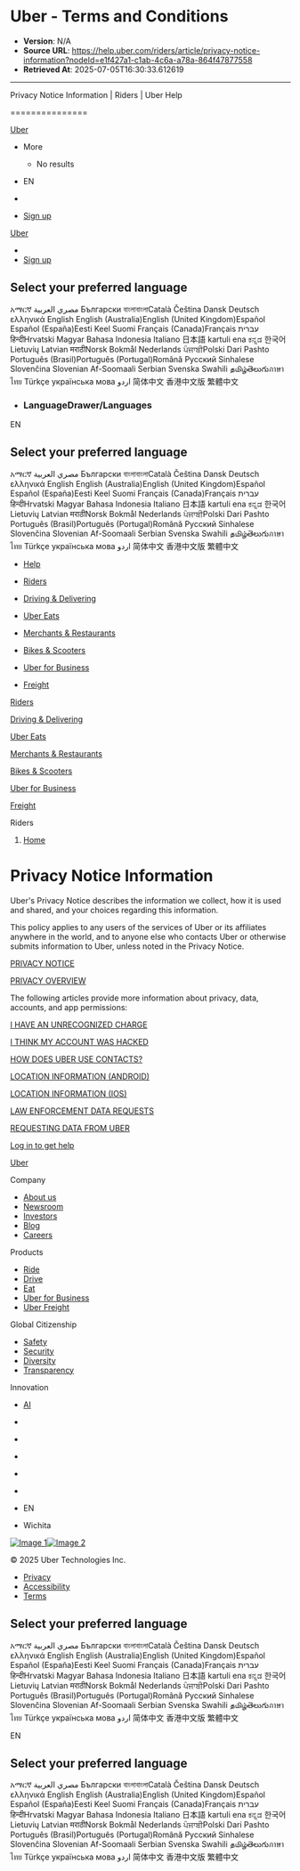 # Uber - Terms and Conditions

- **Version**: N/A
- **Source URL**: https://help.uber.com/riders/article/privacy-notice-information?nodeId=e1f427a1-c1ab-4c6a-a78a-864f47877558
- **Retrieved At**: 2025-07-05T16:30:33.612619

---

Privacy Notice Information | Riders | Uber Help

===============

[Uber](https://uber.com/)

*   More 

    *   No results

*    EN
*   [](https://help.uber.com/login)
*   [Sign up](https://get.uber.com/sign-up)

[Uber](https://uber.com/)
*   [](https://help.uber.com/login)
*   [Sign up](https://get.uber.com/sign-up)

Select your preferred language
------------------------------

አማርኛ مصري العربية Български বাংলাবাংলাCatalà Čeština Dansk Deutsch ελληνικά English English (Australia)English (United Kingdom)Español Español (España)Eesti Keel Suomi Français (Canada)Français עברית हिन्दीHrvatski Magyar Bahasa Indonesia Italiano 日本語 kartuli ena ಕನ್ನಡ 한국어 Lietuvių Latvian मराठीNorsk Bokmål Nederlands ਪੰਜਾਬੀPolski Dari Pashto Português (Brasil)Português (Portugal)Română Pусский Sinhalese Slovenčina Slovenian Af-Soomaali Serbian Svenska Swahili தமிழ்తెలుగుภาษาไทย Türkçe українська мова اردو 简体中文 香港中文版 繁體中文

*   ### LanguageDrawer/Languages  

EN

Select your preferred language
------------------------------

አማርኛ مصري العربية Български বাংলাবাংলাCatalà Čeština Dansk Deutsch ελληνικά English English (Australia)English (United Kingdom)Español Español (España)Eesti Keel Suomi Français (Canada)Français עברית हिन्दीHrvatski Magyar Bahasa Indonesia Italiano 日本語 kartuli ena ಕನ್ನಡ 한국어 Lietuvių Latvian मराठीNorsk Bokmål Nederlands ਪੰਜਾਬੀPolski Dari Pashto Português (Brasil)Português (Portugal)Română Pусский Sinhalese Slovenčina Slovenian Af-Soomaali Serbian Svenska Swahili தமிழ்తెలుగుภาษาไทย Türkçe українська мова اردو 简体中文 香港中文版 繁體中文

*   [Help](https://help.uber.com/)

*   [Riders](https://help.uber.com/riders)
*   [Driving & Delivering](https://help.uber.com/driving-and-delivering)
*   [Uber Eats](https://help.uber.com/ubereats)
*   [Merchants & Restaurants](https://help.uber.com/merchants-and-restaurants)
*   [Bikes & Scooters](https://help.uber.com/emobility)
*   [Uber for Business](https://help.uber.com/business)
*   [Freight](https://help.uber.com/freight)

[Riders](https://help.uber.com/riders)

[Driving & Delivering](https://help.uber.com/driving-and-delivering)

[Uber Eats](https://help.uber.com/ubereats)

[Merchants & Restaurants](https://help.uber.com/merchants-and-restaurants)

[Bikes & Scooters](https://help.uber.com/emobility)

[Uber for Business](https://help.uber.com/business)

[Freight](https://help.uber.com/freight)

Riders

1.   [Home](https://help.uber.com/riders)

Privacy Notice Information
==========================

Uber's Privacy Notice describes the information we collect, how it is used and shared, and your choices regarding this information. 

This policy applies to any users of the services of Uber or its affiliates anywhere in the world, and to anyone else who contacts Uber or otherwise submits information to Uber, unless noted in the Privacy Notice.

[PRIVACY NOTICE](https://www.uber.com/privacy/notice/)

[PRIVACY OVERVIEW](https://www.uber.com/privacy/overview)

The following articles provide more information about privacy, data, accounts, and app permissions:

[I HAVE AN UNRECOGNIZED CHARGE](https://help.uber.com/riders/article/my-account-has-an-unrecognized-charge-?nodeId=fe547761-4384-42d4-8531-4cfb0e0e523e)

[I THINK MY ACCOUNT WAS HACKED](https://help.uber.com/riders/article/i-think-my-account-has-been-hacked-----?nodeId=68905011-d5a0-4311-bd20-25c7dec719bf)

[HOW DOES UBER USE CONTACTS?](https://help.uber.com/riders/article/how-does-uber-use-contacts?nodeId=5dd3c8f3-99a9-40e6-a624-26621d3fca14)

[LOCATION INFORMATION (ANDROID)](https://help.uber.com/riders/article/how-uber-uses-rider-location-information-android?nodeId=ba9dd342-158d-421f-a9ea-0e6c7aaad726)

[LOCATION INFORMATION (IOS)](https://help.uber.com/riders/article/how-uber-uses-rider-location-information-ios?nodeId=741744cb-125c-4efc-ab3f-4a977940ac87)

[LAW ENFORCEMENT DATA REQUESTS](https://help.uber.com/riders/article/law-enforcement-data-request?nodeId=d678feed-0afa-49b8-82ea-9c72cc1afd5f)

[REQUESTING DATA FROM UBER](https://help.uber.com/riders/article/requesting-data-from-uber-?nodeId=f1ba2cfb-2bd0-4d49-9e68-f980cdbc8829)

[Log in to get help](https://help.uber.com/login)

[Uber](https://www.uber.com/)

Company

*   [About us](https://www.uber.com/us/en/about/)
*   [Newsroom](https://www.uber.com/newsroom/)
*   [Investors](https://investor.uber.com/)
*   [Blog](https://www.uber.com/blog/)
*   [Careers](https://www.uber.com/us/en/careers/)

Products

*   [Ride](https://www.uber.com/us/en/ride/)
*   [Drive](https://www.uber.com/us/en/drive/)
*   [Eat](https://www.ubereats.com/)
*   [Uber for Business](https://www.uber.com/us/en/business/)
*   [Uber Freight](https://www.uber.com/us/en/freight/)

Global Citizenship

*   [Safety](https://www.uber.com/us/en/safety/)
*   [Security](https://uber.com/security)
*   [Diversity](https://www.uber.com/us/en/community/diversity-and-inclusion/)
*   [Transparency](https://www.uber.com/us/en/about/reports/law-enforcement/)

Innovation

*   [AI](https://www.uber.com/us/en/uberai/)

*   [](https://www.facebook.com/uber) 
*   [](https://twitter.com/uber) 
*   [](https://www.youtube.com/channel/UCgnxoUwDmmyzeigmmcf0hZA) 
*   [](https://www.linkedin.com/company/1815218) 
*   [](https://instagram.com/uber/) 

*    EN
*    Wichita

[![Image 1](https://d1a3f4spazzrp4.cloudfront.net/uber-com/1.3.8/d1a3f4spazzrp4.cloudfront.net/illustrations/app-store-google-4d63c31a3e.svg)](https://play.google.com/store/apps/details?id=com.ubercab)[![Image 2](https://d1a3f4spazzrp4.cloudfront.net/uber-com/1.3.8/d1a3f4spazzrp4.cloudfront.net/illustrations/app-store-apple-f1f919205b.svg)](https://apps.apple.com/us/app/uber/id368677368)

© 2025 Uber Technologies Inc.

*   [Privacy](https://privacy.uber.com/)
*   [Accessibility](https://accessibility.uber.com/)
*   [Terms](https://www.uber.com/terms/)

Select your preferred language
------------------------------

አማርኛ مصري العربية Български বাংলাবাংলাCatalà Čeština Dansk Deutsch ελληνικά English English (Australia)English (United Kingdom)Español Español (España)Eesti Keel Suomi Français (Canada)Français עברית हिन्दीHrvatski Magyar Bahasa Indonesia Italiano 日本語 kartuli ena ಕನ್ನಡ 한국어 Lietuvių Latvian मराठीNorsk Bokmål Nederlands ਪੰਜਾਬੀPolski Dari Pashto Português (Brasil)Português (Portugal)Română Pусский Sinhalese Slovenčina Slovenian Af-Soomaali Serbian Svenska Swahili தமிழ்తెలుగుภาษาไทย Türkçe українська мова اردو 简体中文 香港中文版 繁體中文

EN

Select your preferred language
------------------------------

አማርኛ مصري العربية Български বাংলাবাংলাCatalà Čeština Dansk Deutsch ελληνικά English English (Australia)English (United Kingdom)Español Español (España)Eesti Keel Suomi Français (Canada)Français עברית हिन्दीHrvatski Magyar Bahasa Indonesia Italiano 日本語 kartuli ena ಕನ್ನಡ 한국어 Lietuvių Latvian मराठीNorsk Bokmål Nederlands ਪੰਜਾਬੀPolski Dari Pashto Português (Brasil)Português (Portugal)Română Pусский Sinhalese Slovenčina Slovenian Af-Soomaali Serbian Svenska Swahili தமிழ்తెలుగుภาษาไทย Türkçe українська мова اردو 简体中文 香港中文版 繁體中文

